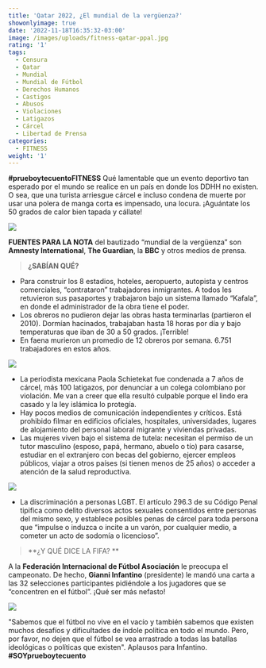 ```yaml
---
title: 'Qatar 2022, ¿El mundial de la vergüenza?'
showonlyimage: true
date: '2022-11-18T16:35:32-03:00'
image: /images/uploads/fitness-qatar-ppal.jpg
rating: '1'
tags:
  - Censura
  - Qatar
  - Mundial
  - Mundial de Fútbol
  - Derechos Humanos
  - Castigos
  - Abusos
  - Violaciones
  - Latigazos
  - Cárcel
  - Libertad de Prensa
categories:
  - FITNESS
weight: '1'
---
```

**\#prueboytecuentoFITNESS** Qué lamentable que un evento deportivo tan esperado por el mundo se realice en un país en donde los DDHH no existen. O sea, que una turista arriesgue cárcel e incluso condena de muerte por usar una polera de manga corta es impensado, una locura. ¡Aguántate los 50 grados de calor bien tapada y cállate!

<!--more-->

![](/images/uploads/fitness-qatar-ppal.jpg)

**FUENTES PARA LA NOTA** del bautizado “mundial de la vergüenza” son **Amnesty International**, **The Guardian**, la **BBC** y otros medios de prensa.

> **¿SABÍAN QUÉ?**

* Para construir los 8 estadios, hoteles, aeropuerto, autopista y centros comerciales, “contrataron” trabajadores inmigrantes. A todos les retuvieron sus pasaportes y trabajaron bajo un sistema llamado “Kafala”, en donde el administrador de la obra tiene el poder.
* Los obreros no pudieron dejar las obras hasta terminarlas (partieron el 2010). Dormían hacinados, trabajaban hasta 18 horas por día y bajo temperaturas que iban de 30 a 50 grados. ¡Terrible!
* En faena murieron un promedio de 12 obreros por semana. 6.751 trabajadores en estos años.

![](/images/uploads/fitness-qatar3.jpg)

* La periodista mexicana Paola Schietekat fue condenada a 7 años de cárcel, más 100 latigazos, por denunciar a un colega colombiano por violación. Me van a creer que ella resultó culpable porque el lindo era casado y la ley islámica lo protegía.
* Hay pocos medios de comunicación independientes y críticos. Está prohibido filmar en edificios oficiales, hospitales, universidades, lugares de alojamiento del personal laboral migrante y viviendas privadas.
* Las mujeres viven bajo el sistema de tutela: necesitan el permiso de un tutor masculino (esposo, papá, hermano, abuelo o tío) para casarse, estudiar en el extranjero con becas del gobierno, ejercer empleos públicos, viajar a otros países (si tienen menos de 25 años) o acceder a atención de la salud reproductiva.

![](/images/uploads/fitness-qatar-2.jpg)

* La discriminación a personas LGBT. El artículo 296.3 de su Código Penal tipifica como delito diversos actos sexuales consentidos entre personas del mismo sexo, y establece posibles penas de cárcel para toda persona que “impulse o induzca o incite a un varón, por cualquier medio, a cometer un acto de sodomía o licencioso”. 

> **¿Y QUÉ DICE LA FIFA? **

A la **Federación Internacional de Fútbol Asociación** le preocupa el campeonato. De hecho, **Gianni Infantino** (presidente) le mandó una carta a las 32 selecciones participantes pidiéndole a los jugadores que se “concentren en el fútbol”. ¡Qué ser más nefasto!

![](/images/uploads/fitness-qatar5.jpg)

"Sabemos que el fútbol no vive en el vacío y también sabemos que existen muchos desafíos y dificultades de índole política en todo el mundo. Pero, por favor, no dejen que el fútbol se vea arrastrado a todas las batallas ideológicas o políticas que existen". Aplausos para Infantino. **\#SOYprueboytecuento**

